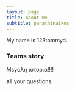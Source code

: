 ```yaml
---
layout: page
title: About me
subtitle: panathinaikos     
---
```


My name is 123tommyd. 

### Teams story
Μεγαλη ιστορια!!!!

**all** your questions.

